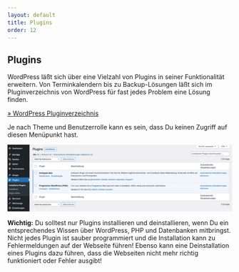 ```yaml
---
layout: default
title: Plugins
order: 12
---
```


## Plugins

WordPress läßt sich über eine Vielzahl von Plugins in seiner Funktionalität erweitern. Von Terminkalendern bis zu Backup-Lösungen läßt sich im Pluginverzeichnis von WordPress für fast jedes Problem eine Lösung finden.

[» WordPress Pluginverzeichnis](https://wordpress.org/plugins/)

Je nach Theme und Benutzerrolle kann es sein, dass Du keinen Zugriff auf diesen Menüpunkt hast.

![alt text](plugins.jpg "Screen der Pluginübersicht")

<div class="box">
<strong>Wichtig:</strong> Du solltest nur Plugins installieren und deinstallieren, wenn Du ein entsprechendes Wissen über WordPress, PHP und Datenbanken mitbringst. Nicht jedes Plugin ist sauber programmiert und die Installation kann zu Fehlermeldungen auf der Webseite führen! Ebenso kann eine Deinstallation eines Plugins dazu führen, dass die Webseiten nicht mehr richtig funktioniert oder Fehler ausgibt!
</div>
